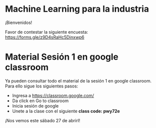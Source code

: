 # Machine Learning para la industria
¡Bienvenidos!

Favor de contestar la siguiente encuesta: https://forms.gle/z9D4sRaHc5Dinxwp6


# Material Sesión 1 en google classroom

Ya pueden consultar todo el material de la sesión 1 en google classroom. Para ello sigue los siguientes pasos:

- Ingresa a https://classroom.google.com/
- Da click en Go to classroom
- Inicia sesión de google
- Unete a la clase con el siguiente **class code: pwy72e**

¡Nos vemos este sábado 27 de abrirl!

